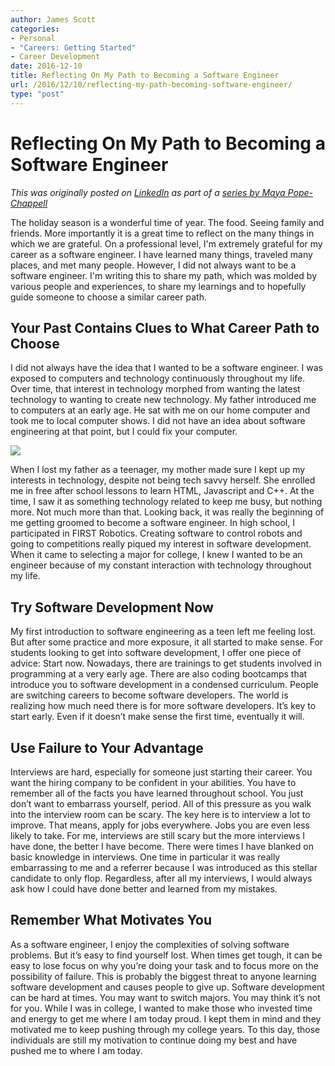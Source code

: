```yaml
---
author: James Scott
categories:
- Personal
- "Careers: Getting Started"
- Career Development
date: 2016-12-10
title: Reflecting On My Path to Becoming a Software Engineer
url: /2016/12/10/reflecting-my-path-becoming-software-engineer/
type: "post"
---
```


# Reflecting On My Path to Becoming a Software Engineer

_This was originally posted on [LinkedIn](https://www.linkedin.com/pulse/reflecting-my-path-becoming-software-engineer-james-scott) as part of a [series by Maya Pope-Chappell](https://www.linkedin.com/pulse/heres-where-2016-grads-went-work-how-much-got-paid-maya-pope-chappell)_

The holiday season is a wonderful time of year. The food. Seeing family and friends. More importantly it is a great time to reflect on the many things in which we are grateful. On a professional level, I'm extremely grateful for my career as a software engineer. I have learned many things, traveled many places, and met many people. However, I did not always want to be a software engineer. I'm writing this to share my path, which was molded by various people and experiences, to share my learnings and to hopefully guide someone to choose a similar career path.

## Your Past Contains Clues to What Career Path to Choose

I did not always have the idea that I wanted to be a software engineer. I was exposed to computers and technology continuously throughout my life. Over time, that interest in technology morphed from wanting the latest technology to wanting to create new technology. My father introduced me to computers at an early age. He sat with me on our home computer and took me to local computer shows. I did not have an idea about software engineering at that point, but I could fix your computer.

![](/blog-content/2016/12/james-scott-on-dads-lap.jpg)

When I lost my father as a teenager, my mother made sure I kept up my interests in technology, despite not being tech savvy herself. She enrolled me in free after school lessons to learn HTML, Javascript and C++. At the time, I saw it as something technology related to keep me busy, but nothing more. Not much more than that. Looking back, it was really the beginning of me getting groomed to become a software engineer. In high school, I participated in FIRST Robotics. Creating software to control robots and going to competitions really piqued my interest in software development. When it came to selecting a major for college, I knew I wanted to be an engineer because of my constant interaction with technology throughout my life.

## Try Software Development Now


My first introduction to software engineering as a teen left me feeling lost. But after some practice and more exposure, it all started to make sense. For students looking to get into software development, I offer one piece of advice: Start now. Nowadays, there are trainings to get students involved in programming at a very early age. There are also coding bootcamps that introduce you to software development in a condensed curriculum. People are switching careers to become software developers. The world is realizing how much need there is for more software developers. It’s key to start early. Even if it doesn’t make sense the first time, eventually it will.

## Use Failure to Your Advantage

Interviews are hard, especially for someone just starting their career. You want the hiring company to be confident in your abilities. You have to remember all of the facts you have learned throughout school. You just don’t want to embarrass yourself, period. All of this pressure as you walk into the interview room can be scary. The key here is to interview a lot to improve. That means, apply for jobs everywhere. Jobs you are even less likely to take. For me, interviews are still scary but the more interviews I have done, the better I have become. There were times I have blanked on basic knowledge in interviews. One time in particular it was really embarrassing to me and a referrer because I was introduced as this stellar candidate to only flop. Regardless, after all my interviews, I would always ask how I could have done better and learned from my mistakes.

## Remember What Motivates You

As a software engineer, I enjoy the complexities of solving software problems. But it’s easy to find yourself lost. When times get tough, it can be easy to lose focus on why you’re doing your task and to focus more on the possibility of failure. This is probably the biggest threat to anyone learning software development and causes people to give up. Software development can be hard at times. You may want to switch majors. You may think it’s not for you. While I was in college, I wanted to make those who invested time and energy to get me where I am today proud. I kept them in mind and they motivated me to keep pushing through my college years. To this day, those individuals are still my motivation to continue doing my best and have pushed me to where I am today.
